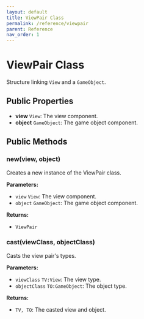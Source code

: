 ```yaml
---
layout: default
title: ViewPair Class
permalink: /reference/viewpair
parent: Reference
nav_order: 1
---
```

# ViewPair Class

Structure linking `View` and a `GameObject`.

## Public Properties

- **view** `View`: The view component.
- **object** `GameObject`: The game object component.

## Public Methods

### new(view, object)

Creates a new instance of the ViewPair class.

**Parameters:**
- `view` `View`: The view component.
- `object` `GameObject`: The game object component.

**Returns:**
- `ViewPair`

### cast(viewClass, objectClass)

Casts the view pair's types.

**Parameters:**
- `viewClass` `TV:View`: The view type.
- `objectClass` `TO:GameObject`: The object type.

**Returns:**
- `TV, TO`: The casted view and object.
